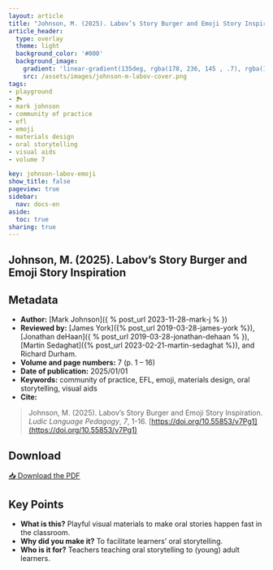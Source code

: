```yaml
---
layout: article
title: "Johnson, M. (2025). Labov’s Story Burger and Emoji Story Inspiration"
article_header:
  type: overlay
  theme: light
  background_color: '#000'
  background_image:
    gradient: 'linear-gradient(135deg, rgba(178, 236, 145 , .7), rgba(147, 81, 182, .7))'
    src: /assets/images/johnson-m-labov-cover.png
tags:
- playground
- 🏞️
- mark johnson
- community of practice
- efl
- emoji
- materials design
- oral storytelling
- visual aids
- volume 7

key: johnson-labov-emoji
show_title: false
pageview: true
sidebar:
  nav: docs-en
aside:
  toc: true
sharing: true
---
```


<head>
<meta name="citation_title" content="Labov’s Story Burger and Emoji Story Inspiration">
<meta name="citation_author" content="Johnson, Mark">
<meta name="citation_publication_date" content="2025/01/01">
<meta name="citation_journal_title" content="Ludic Language Pedagogy">
<meta name="citation_volume" content="7">
<meta name="citation_firstpage" content="1">
<meta name="citation_lastpage" content="16">
<meta name="citation_pdf_url" content="https://llpjournal.org/assets/publication-pdfs/johnson-m-labov-story-burger-emoji-story-inspiration.pdf">
</head>


## Johnson, M. (2025). Labov’s Story Burger and Emoji Story Inspiration

<!--more-->

## Metadata

- **Author:** [Mark Johnson]({ % post_url 2023-11-28-mark-j % })
- **Reviewed by:** [James York]({% post_url 2019-03-28-james-york %}), [Jonathan deHaan]({ % post_url 2019-03-28-jonathan-dehaan % }), [Martin Sedaghat]({% post_url 2023-02-21-martin-sedaghat %}), and Richard Durham.
- **Volume and page numbers:** 7 (p. 1 – 16)
- **Date of publication:** 2025/01/01
- **Keywords:** community of practice, EFL, emoji, materials design, oral storytelling, visual aids
- **Cite:** 

> Johnson, M. (2025). Labov’s Story Burger and Emoji Story Inspiration. *Ludic Language Pedagogy*, *7*, 1-16. [https://doi.org/10.55853/v7Pg1](https://doi.org/10.55853/v7Pg1)

## Download

<a class="button button--action button--rounded button--lg" href="/assets/publication-pdfs/johnson-m-labov-story-burger-emoji-story-inspiration.pdf"><i class="fas fa-file-download"></i> 📥 Download the PDF </a>

## Key Points

- **What is this?** Playful visual materials to make oral stories happen fast in the classroom.
- **Why did you make it?** To facilitate learners’ oral storytelling.
- **Who is it for?** Teachers teaching oral storytelling to (young) adult learners.
